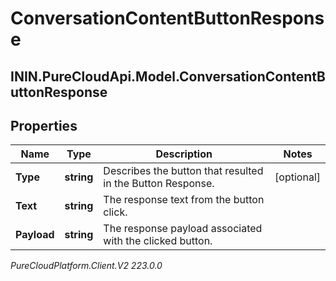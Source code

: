 # ConversationContentButtonResponse

## ININ.PureCloudApi.Model.ConversationContentButtonResponse

## Properties

|Name | Type | Description | Notes|
|------------ | ------------- | ------------- | -------------|
| **Type** | **string** | Describes the button that resulted in the Button Response. | [optional] |
| **Text** | **string** | The response text from the button click. | |
| **Payload** | **string** | The response payload associated with the clicked button. | |



_PureCloudPlatform.Client.V2 223.0.0_
